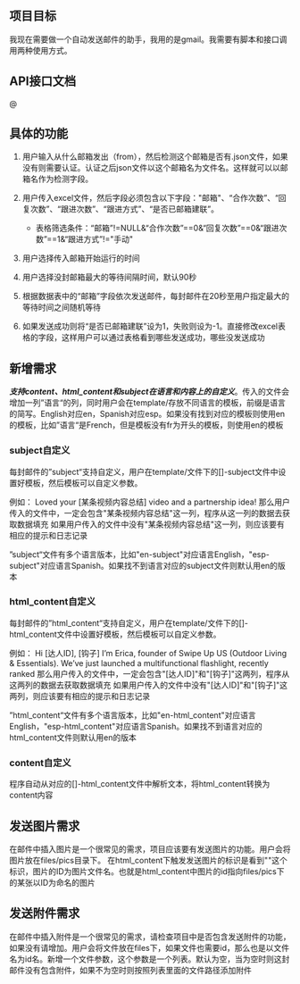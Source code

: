 ## 项目目标

我现在需要做一个自动发送邮件的助手，我用的是gmail。我需要有脚本和接口调用两种使用方式。

## API接口文档

@

## 具体的功能

1. 用户输入从什么邮箱发出（from），然后检测这个邮箱是否有.json文件，如果没有则需要认证。认证之后json文件以这个邮箱名为文件名。这样就可以以邮箱名作为检测字段。

2. 用户传入excel文件，然后字段必须包含以下字段："邮箱"、“合作次数”、“回复次数”、“跟进次数”、“跟进方式”、“是否已邮箱建联”。
   - 表格筛选条件：“邮箱”!=NULL&“合作次数”==0&“回复次数”==0&“跟进次数”==1&“跟进方式”!="手动"

3. 用户选择传入邮箱开始运行的时间

4. 用户选择没封邮箱最大的等待间隔时间，默认90秒

5. 根据数据表中的“邮箱”字段依次发送邮件，每封邮件在20秒至用户指定最大的等待时间之间随机等待

6. 如果发送成功则将“是否已邮箱建联”设为1，失败则设为-1。直接修改excel表格的字段，这样用户可以通过表格看到哪些发送成功，哪些没发送成功



## 新增需求

***支持content、html_content和subject在语言和内容上的自定义***。传入的文件会增加一列”语言“的列，同时用户会在template/存放不同语言的模板，前缀是语言的简写。English对应en，Spanish对应esp。如果没有找到对应的模板则使用en的模板，比如”语言“是French，但是模板没有fr为开头的模板，则使用en的模板

### subject自定义

每封邮件的”subject“支持自定义，用户在template/文件下的[]-subject文件中设置好模板，然后模板可以自定义参数。

例如：
Loved your [某条视频内容总结] video and a partnership idea!
那么用户传入的文件中，一定会包含"某条视频内容总结"这一列，程序从这一列的数据去获取数据填充
如果用户传入的文件中没有"某条视频内容总结"这一列，则应该要有相应的提示和日志记录

”subject“文件有多个语言版本，比如"en-subject"对应语言English，"esp-subject"对应语言Spanish。如果找不到语言对应的subject文件则默认用en的版本

### html_content自定义

每封邮件的”html_content“支持自定义，用户在template/文件下的[]-html_content文件中设置好模板，然后模板可以自定义参数。

例如：
Hi [达人ID],
[钩子]
I’m Erica, founder of Swipe Up US (Outdoor Living & Essentials). We’ve just launched a multifunctional flashlight, recently ranked 
那么用户传入的文件中，一定会包含"[达人ID]"和"[钩子]"这两列，程序从这两列的数据去获取数据填充
如果用户传入的文件中没有"[达人ID]"和"[钩子]"这两列，则应该要有相应的提示和日志记录

”html_content“文件有多个语言版本，比如"en-html_content"对应语言English，"esp-html_content"对应语言Spanish。如果找不到语言对应的html_content文件则默认用en的版本

### content自定义

程序自动从对应的[]-html_content文件中解析文本，将html_content转换为content内容



## 发送图片需求

在邮件中插入图片是一个很常见的需求，项目应该要有发送图片的功能。用户会将图片放在files/pics目录下。
在html_content下触发发送图片的标识是看到"<img />"这个标识，图片的ID为图片文件名。也就是html_content中图片的id指向files/pics下的某张以ID为命名的图片



## 发送附件需求

在邮件中插入附件是一个很常见的需求，请检查项目中是否包含发送附件的功能，如果没有请增加。用户会将文件放在files下，如果文件也需要id，那么也是以文件名为id名。新增一个文件参数，这个参数是一个列表。默认为空，当为空时则这封邮件没有包含附件，如果不为空时则按照列表里面的文件路径添加附件
